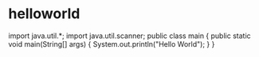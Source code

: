 # helloworld
import java.util.*;
import java.util.scanner;
public class main
{
	public static void main(String[] args) {
		System.out.println("Hello World");
	}
}
